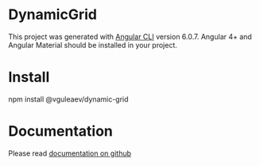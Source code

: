 # DynamicGrid

This project was generated with [Angular CLI](https://github.com/angular/angular-cli) version 6.0.7.
Angular 4+ and Angular Material should be installed in your project.

# Install 

npm install @vguleaev/dynamic-grid

# Documentation

Please read [documentation on github](https://github.com/vguleaev/DynamicGrid)